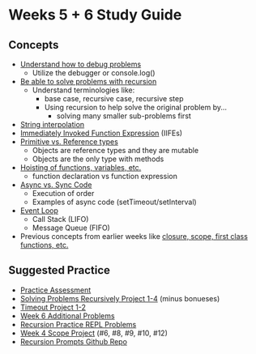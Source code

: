 # Weeks 5 + 6 Study Guide

## Concepts
- [Understand how to debug problems](../1-Section/5-week/2-day/README.md)
  - Utilize the debugger or console.log()
- [Be able to solve problems with recursion](../1-Section/5-week/2-day/README.md)
  - Understand terminologies like:
    -  base case, recursive case, recursive step
    -  Using recursion to help solve the original problem by...
       -  solving many smaller sub-problems first
- [String interpolation](../1-Section/5-week/2-day/README.md)
- [Immediately Invoked Function Expression](../1-Section/5-week/5-day/README.md) (IIFEs)
- [Primitive vs. Reference types](https://open.appacademy.io/learn/js-py---pt-sep-2023-online/week-5---recursion-and-iifes/primitive-data-types-in-depth)
  - Objects are reference types and they are mutable
  - Objects are the only type with methods
- [Hoisting of functions, variables, etc.](../1-Section/5-week/5-day/README.md)
  - function declaration vs function expression 
- [Async vs. Sync Code](../1-Section/6-week/1-day/README.md)
  - Execution of order
  - Examples of async code (setTimeout/setInterval)
- [Event Loop](../1-Section/6-week/1-day/README.md)
  - Call Stack (LIFO)
  - Message Queue (FIFO)
- Previous concepts from earlier weeks like [closure, scope, first class functions, etc.](https://open.appacademy.io/learn/js-py---pt-sep-2023-online/week-4---callbacks--scope-and-closure/closures)

## Suggested Practice
- [Practice Assessment](https://open.appacademy.io/learn/js-py---pt-sep-2023-online/week-6---practice-assessment/readme)
- [Solving Problems Recursively Project 1-4](https://open.appacademy.io/learn/js-py---pt-sep-2023-online/week-5---recursion-and-iifes/solving-problems-recursively-project-pt-1) (minus bonueses)
- [Timeout Project 1-2](https://open.appacademy.io/learn/js-py---pt-sep-2023-online/week-6---async--node-vs--browser/timeout-project-pt-1)
- [Week 6 Additional Problems](https://open.appacademy.io/learn/js-py---pt-sep-2023-online/week-6---async--node-vs--browser/week-6-additional-problems)
- [Recursion Practice REPL Problems](https://open.appacademy.io/learn/js-py---pt-sep-2023-online/week-6---async--node-vs--browser/recursivesum)
- [Week 4 Scope Project](https://open.appacademy.io/learn/js-py---pt-sep-2023-online/week-4---callbacks--scope-and-closure/scope-project---part-1) (#6, #8, #9, #10, #12)
- [Recursion Prompts Github Repo](https://github.com/JS-Challenges/recursion-prompts)